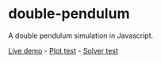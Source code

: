 double-pendulum
=====================

A double pendulum simulation in Javascript.

[Live demo](https://topaz1008.github.io/double-pendulum/pendulum.html) - 
[Plot test](https://topaz1008.github.io/double-pendulum/plot-test.html) - 
[Solver test](https://topaz1008.github.io/double-pendulum/solver-test.html)

